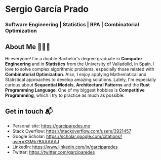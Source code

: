 # Sergio García Prado 
### Software Engineering | Statistics | RPA | Combinatorial Optimization

## About Me 👨🏻‍💻
Hi everyone! I'm a double Bachelor's degree graduate in <strong>Computer Engineering</strong> and in <strong>Statistics</strong> from the University of Valladolid, in Spain. I love to solve complex algorithmic problems, especially those related with <strong>Combinatorial Optimization</strong>. Also, I enjoy applying Mathematical and Statistical approaches to develop amazing solutions. Lately, I'm especially curious about <strong>Sequential Models</strong>, <strong>Architectural Patterns</strong> and the <strong>Rust Programming Language</strong>. One of my biggest hobbies is <strong>Competitive Programming</strong>, which I try to practice as much as possible.

## Get in touch 📬
- Personal site: https://garciparedes.me
- Stack Overflow: https://stackoverflow.com/users/3921457
- Google Scholar: https://scholar.google.com/citations?user=X3Mb7BAAAAAJ
- LinkedIn: https://www.linkedin.com/in/garciparedes
- Twitter: https://twitter.com/garciparedes
